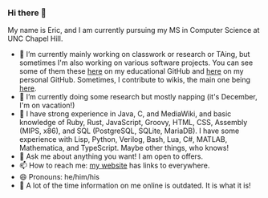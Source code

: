 ### Hi there 👋
My name is Eric, and I am currently pursuing my MS in Computer Science at UNC Chapel Hill.

- 🔭 I’m currently mainly working on classwork or research or TAing, but sometimes I'm also working on various software projects. You can see some of them these [here](https://github.com/eric-unc) on my educational GitHub and [here](https://github.com/xbony2) on my personal GitHub. Sometimes, I contribute to wikis, the main one being [here](https://ftb.fandom.com/wiki/Special:Contributions/Xbony2).
- 🌱 I’m currently doing some research but mostly napping (it's December, I'm on vacation!)
- 🧠 I have strong experience in Java, C, and MediaWiki, and basic knowledge of Ruby, Rust, JavaScript, Groovy, HTML, CSS, Assembly (MIPS, x86), and SQL (PostgreSQL, SQLite, MariaDB). I have some experience with Lisp, Python, Verilog, Bash, Lua, C#, MATLAB, Mathematica, and TypeScript. Maybe other things, who knows!
- 💬 Ask me about anything you want! I am open to offers.
- 📫 How to reach me: [my website](https://eric-unc.tech) has links to everywhere.
- 😄 Pronouns: he/him/his
- 🤷 A lot of the time information on me online is outdated. It is what it is!
